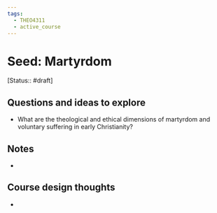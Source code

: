 ```yaml
---
tags:
  - THEO4311
  - active_course
---
```

# Seed: Martyrdom
[Status:: #draft]

## Questions and ideas to explore
- What are the theological and ethical dimensions of martyrdom and voluntary suffering in early Christianity?

## Notes
- 

## Course design thoughts
- 